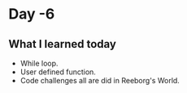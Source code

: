 # Day -6

## What I learned today
- While loop.
- User defined function.
- Code challenges all are did in Reeborg's World.


